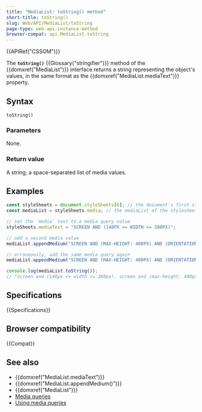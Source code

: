 ```yaml
---
title: "MediaList: toString() method"
short-title: toString()
slug: Web/API/MediaList/toString
page-type: web-api-instance-method
browser-compat: api.MediaList.toString
---
```


{{APIRef("CSSOM")}}

The **`toString()`** {{Glossary("stringifier")}} method of the {{domxref("MediaList")}} interface returns a string representing the object's values, in the same format as the {{domxref("MediaList.mediaText")}} property.

## Syntax

```js-nolint
toString()
```

### Parameters

None.

### Return value

A string; a space-separated list of media values.

## Examples

```js
const styleSheets = document.styleSheets[0]; // the document's first stylesheet
const mediaList = styleSheets.media; // the mediaList of the stylesheet

// set the `media` text to a media query value
styleSheets.mediaText = "SCREEN AND (140PX <= WIDTH <= 380PX)";

// add a second media value
mediaList.appendMedium("SCREEN AND (MAX-HEIGHT: 400PX) AND (ORIENTATION: LANDSCAPE))");

// erroneously, add the same media query again
mediaList.appendMedium("SCREEN AND (MAX-HEIGHT: 400PX) AND (ORIENTATION: LANDSCAPE))");

console.log(mediaList.toString());
// "screen and (140px <= width <= 380px), screen and (max-height: 400px) and (orientation: landscape)" 
```

## Specifications

{{Specifications}}

## Browser compatibility

{{Compat}}

## See also

- {{domxref("MediaList.mediaText")}}
- {{domxref("MediaList.appendMedium()")}}
- {{domxref("MediaList")}}
- [Media queries](/en-US/docs/Web/CSS/CSS_media_queries)
- [Using media queries](/en-US/docs/Web/CSS/CSS_media_queries/Using_media_queries)
